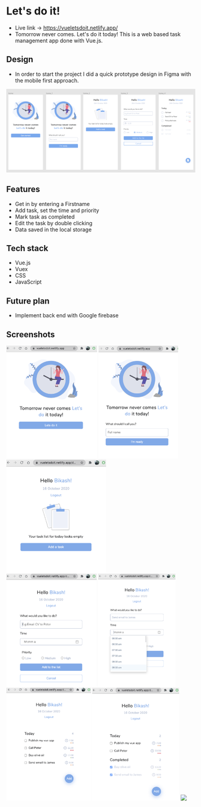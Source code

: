 # Let's do it! 
- Live link -> https://vueletsdoit.netlify.app/
- Tomorrow never comes. Let's do it today! This is a web based task management app done with Vue.js.

## Design
- In order to start the project I did a quick prototype design in Figma with the mobile first approach.
<img src="public/screenshot/figma_all.png" />

## Features
- Get in by entering a Firstname
- Add task, set the time and priority
- Mark task as completed
- Edit the task by double clicking 
- Data saved in the local storage

## Tech stack 
- Vue.js
- Vuex
- CSS
- JavaScript

## Future plan
- Implement back end with Google firebase

## Screenshots
<img src="public/screenshot/dev_home.png" height="300px" />
<img src="public/screenshot/dev_home_start.png" height="300px" />
<img src="public/screenshot/dev_dash_empty.png" height="300px" />
<img src="public/screenshot/dev_dash_add.png" height="300px" />
<img src="public/screenshot/dev_dash_add_1.png" height="300px" />
<img src="public/screenshot/dev_dash_tasks.png" height="300px" />
<img src="public/screenshot/dev_dash_tasks_1.png" height="300px" />
<img src="public/screenshot/dev_dash_tasks_edit.png" height="300px" />


